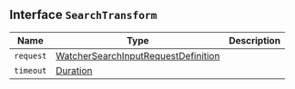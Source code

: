 ## Interface `SearchTransform`

| Name | Type | Description |
| - | - | - |
| `request` | [WatcherSearchInputRequestDefinition](./WatcherSearchInputRequestDefinition.md) | &nbsp; |
| `timeout` | [Duration](./Duration.md) | &nbsp; |
